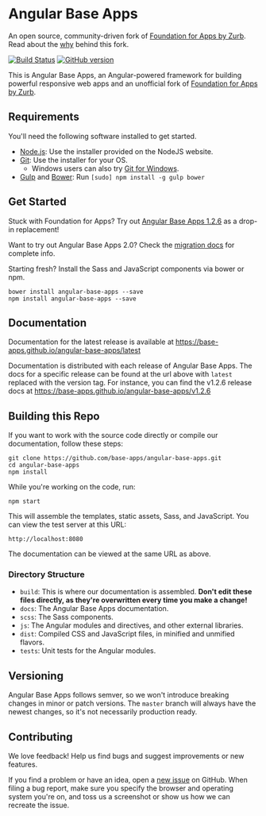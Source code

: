 # Angular Base Apps

An open source, community-driven fork of [Foundation for Apps by Zurb](https://github.com/zurb/foundation-apps). Read about the [why](https://github.com/zurb/foundation-apps/issues/812) behind this fork.

[![Build Status](https://travis-ci.org/base-apps/angular-base-apps.svg)](https://travis-ci.org/base-apps/angular-base-apps)
[![GitHub version](https://badge.fury.io/gh/base-apps%2Fangular-base-apps.svg)](https://badge.fury.io/gh/base-apps%2Fangular-base-apps)

This is Angular Base Apps, an Angular-powered framework for building powerful responsive web apps and an unofficial fork of [Foundation for Apps by Zurb](https://github.com/zurb/foundation-apps).

## Requirements

You'll need the following software installed to get started.

  * [Node.js](http://nodejs.org): Use the installer provided on the NodeJS website.
  * [Git](http://git-scm.com/downloads): Use the installer for your OS.
    * Windows users can also try [Git for Windows](http://git-for-windows.github.io/).
  * [Gulp](http://gulpjs.com/) and [Bower](http://bower.io): Run `[sudo] npm install -g gulp bower`

## Get Started

Stuck with Foundation for Apps?  Try out [Angular Base Apps 1.2.6](https://base-apps.github.io/angular-base-apps/v1.2.6/#!/installation) as a drop-in replacement!

Want to try out Angular Base Apps 2.0? Check the [migration docs](https://base-apps.github.io/angular-base-apps/latest/#!/migration) for complete info.

Starting fresh?  Install the Sass and JavaScript components via bower or npm.
```
bower install angular-base-apps --save
npm install angular-base-apps --save
```

## Documentation

Documentation for the latest release is available at https://base-apps.github.io/angular-base-apps/latest

Documentation is distributed with each release of Angular Base Apps.  The docs for a specific release can be found at the url above with `latest` replaced with the version tag.  For instance, you can find the v1.2.6 release docs at https://base-apps.github.io/angular-base-apps/v1.2.6

## Building this Repo

If you want to work with the source code directly or compile our documentation, follow these steps:
```
git clone https://github.com/base-apps/angular-base-apps.git
cd angular-base-apps
npm install
```

While you're working on the code, run:
```
npm start
```

This will assemble the templates, static assets, Sass, and JavaScript. You can view the test server at this URL:
```
http://localhost:8080
```


The documentation can be viewed at the same URL as above.

### Directory Structure

* `build`: This is where our documentation is assembled. **Don't edit these files directly, as they're overwritten every time you make a change!**
* `docs`: The Angular Base Apps documentation.
* `scss`: The Sass components.
* `js`: The Angular modules and directives, and other external libraries.
* `dist`: Compiled CSS and JavaScript files, in minified and unmified flavors.
* `tests`: Unit tests for the Angular modules.

## Versioning

Angular Base Apps follows semver, so we won't introduce breaking changes in minor or patch versions. The `master` branch will always have the newest changes, so it's not necessarily production ready.

## Contributing

We love feedback! Help us find bugs and suggest improvements or new features.

If you find a problem or have an idea, open a [new issue](https://github.com/base-apps/angular-base/issues) on GitHub. When filing a bug report, make sure you specify the browser and operating system you're on, and toss us a screenshot or show us how we can recreate the issue.
